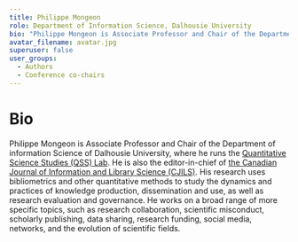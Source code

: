 ```yaml
---
title: Philippe Mongeon
role: Department of Information Science, Dalhousie University
bio: "Philippe Mongeon is Associate Professor and Chair of the Department of information Science of Dalhousie University, where he runs the [Quantitative Science Studies (QSS) Lab](https://qsslab.ca). He is also the editor-in-chief of [the Canadian Journal of Information and Library Science (CJILS)](https://ojs.lib.uwo.ca/index.php/cjils/index). His research uses bibliometrics and other quantitative methods to study the dynamics and practices of knowledge production, dissemination and use, as well as research evaluation and governance. He works on a broad range of more specific topics, such as research collaboration, scientific misconduct, scholarly publishing, data sharing, research funding, social media, networks, and the evolution of scientific fields."
avatar_filename: avatar.jpg
superuser: false
user_groups:
  - Authors
  - Conference co-chairs
---
```


# Bio
Philippe Mongeon is Associate Professor and Chair of the Department of information Science of Dalhousie University, where he runs the [Quantitative Science Studies (QSS) Lab](https://qsslab.ca). He is also the editor-in-chief of [the Canadian Journal of Information and Library Science (CJILS)](https://ojs.lib.uwo.ca/index.php/cjils/index). His research uses bibliometrics and other quantitative methods to study the dynamics and practices of knowledge production, dissemination and use, as well as research evaluation and governance. He works on a broad range of more specific topics, such as research collaboration, scientific misconduct, scholarly publishing, data sharing, research funding, social media, networks, and the evolution of scientific fields.